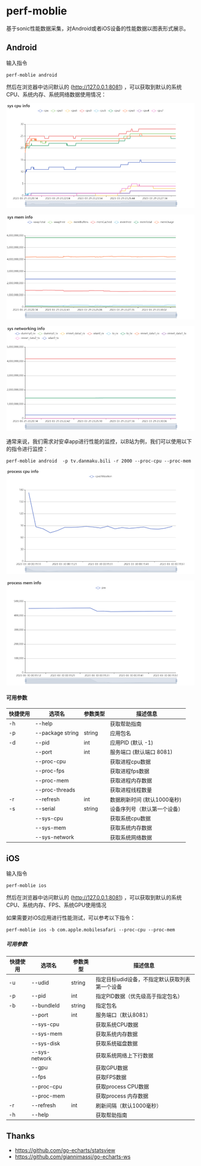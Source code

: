 # perf-moblie

基于sonic性能数据采集，对Android或者iOS设备的性能数据以图表形式展示。

## Android

输入指令

```
perf-moblie android
```

然后在浏览器中访问默认的 (http://127.0.0.1:8081) ，可以获取到默认的系统CPU、系统内存、系统网络数据使用情况：

![](https://github.com/aoliaoaoaojiao/perf-moblie/raw/master/doc/android/sys%20cpu%20info.png)

![](https://github.com/aoliaoaoaojiao/perf-moblie/raw/master/doc/android/sys%20mem%20info.png)

![](https://github.com/aoliaoaoaojiao/perf-moblie/raw/master/doc/android/sys%20networking%20info.png)

通常来说，我们需求对安卓app进行性能的监控，以B站为例，我们可以使用以下的指令进行监控：

```
perf-moblie android  -p tv.danmaku.bili -r 2000 --proc-cpu --proc-mem
```

![](https://github.com/aoliaoaoaojiao/perf-moblie/raw/master/doc/android/process%20cpu%20info.png)

![](https://github.com/aoliaoaoaojiao/perf-moblie/raw/master/doc/android/process%20mem%20info.png)

#### 可用参数

| 快捷使用 | 选项名           | 参数类型 | 描述信息                     |
| -------- | ---------------- | -------- | ---------------------------- |
| -h       | --help           |          | 获取帮助指南                 |
| -p       | --package string | string   | 应用包名                     |
| -d       | --pid            | int      | 应用PID (默认 -1)            |
|          | --port           | int      | 服务端口 (默认端口 8081)     |
|          | --proc-cpu       |          | 获取进程cpu数据              |
|          | --proc-fps       |          | 获取进程fps数据              |
|          | --proc-mem       |          | 获取进程内存数据             |
|          | --proc-threads   |          | 获取进程线程数量             |
| -r       | --refresh        | int      | 数据刷新时间 (默认1000毫秒)  |
| -s       | --serial         | string   | 设备序列号（默认第一个设备） |
|          | --sys-cpu        |          | 获取系统cpu数据              |
|          | --sys-mem        |          | 获取系统内存数据             |
|          | --sys-network    |          | 获取系统网络数据             |
## iOS

输入指令

```
perf-moblie ios
```

然后在浏览器中访问默认的 (http://127.0.0.1:8081) ，可以获取到默认的系统CPU、系统内存、FPS、系统GPU使用情况

如果需要对iOS应用进行性能测试，可以参考以下指令：

```
perf-moblie ios -b com.apple.mobilesafari --proc-cpu --proc-mem
```

##### 可用参数

| 快捷使用 | 选项名        | 参数类型 | 描述信息                                       |
| -------- | ------------- | -------- | ---------------------------------------------- |
| -u       | --udid        | string   | 指定目标udid设备，不指定默认获取列表第一个设备 |
| -p       | --pid         | int      | 指定PID数据（优先级高于指定包名）              |
| -b       | --bundleId    | string   | 指定包名                                       |
|          | --port        | int      | 服务端口（默认8081）                           |
|          | --sys-cpu     |          | 获取系统CPU数据                                |
|          | --sys-mem     |          | 获取系统内存数据                               |
|          | --sys-disk    |          | 获取系统磁盘数据                               |
|          | --sys-network |          | 获取系统网络上下行数据                         |
|          | --gpu         |          | 获取GPU数据                                    |
|          | --fps         |          | 获取FPS数据                                    |
|          | --proc-cpu    |          | 获取process CPU数据                            |
|          | --proc-mem    |          | 获取process 内存数据                           |
| -r       | --refresh     | int      | 刷新间隔（默认1000毫秒）                       |
| -h       | --help        |          | 获取帮助指南                                   |

## Thanks

- https://github.com/go-echarts/statsview
- https://github.com/giannimassi/go-echarts-ws

